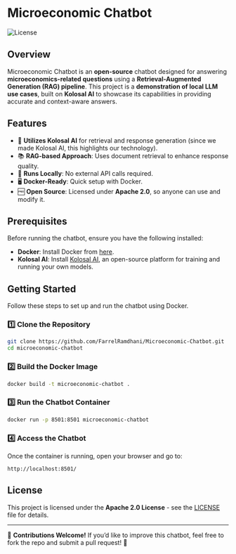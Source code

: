 # Microeconomic Chatbot

![License](https://img.shields.io/badge/license-Apache%202.0-blue.svg)

## Overview
Microeconomic Chatbot is an **open-source** chatbot designed for answering **microeconomics-related questions** using a **Retrieval-Augmented Generation (RAG) pipeline**. This project is a **demonstration of local LLM use cases**, built on **Kolosal AI** to showcase its capabilities in providing accurate and context-aware answers.

## Features
- 🚀 **Utilizes Kolosal AI** for retrieval and response generation (since we made Kolosal AI, this highlights our technology).
- 📚 **RAG-based Approach**: Uses document retrieval to enhance response quality.
- 🔄 **Runs Locally**: No external API calls required.
- 🖥️ **Docker-Ready**: Quick setup with Docker.
- 🆓 **Open Source**: Licensed under **Apache 2.0**, so anyone can use and modify it.

## Prerequisites
Before running the chatbot, ensure you have the following installed:
- **Docker**: Install Docker from [here](https://docs.docker.com/get-docker/).
- **Kolosal AI**: Install [Kolosal AI](kolosal.ai), an open-source platform for training and running your own models.

## Getting Started
Follow these steps to set up and run the chatbot using Docker.

### 1️⃣ Clone the Repository
```sh
git clone https://github.com/FarrelRamdhani/Microeconomic-Chatbot.git
cd microeconomic-chatbot
```

### 2️⃣ Build the Docker Image
```sh
docker build -t microeconomic-chatbot .
```

### 3️⃣ Run the Chatbot Container
```sh
docker run -p 8501:8501 microeconomic-chatbot
```

### 4️⃣ Access the Chatbot
Once the container is running, open your browser and go to:
```
http://localhost:8501/
```

## License
This project is licensed under the **Apache 2.0 License** - see the [LICENSE](LICENSE) file for details.

---

👥 **Contributions Welcome!** If you’d like to improve this chatbot, feel free to fork the repo and submit a pull request! 🚀